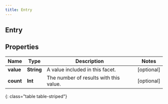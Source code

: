 ```yaml
---
title: Entry
---
```

## Entry

## Properties

|Name | Type | Description | Notes|
|------------ | ------------- | ------------- | -------------|
| **value** | **String** | A value included in this facet. | [optional] |
| **count** | **Int** | The number of results with this value. | [optional] |
{: class="table table-striped"}


